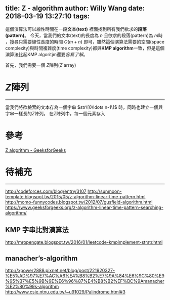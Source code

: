 title: Z - algorithm
author: Willy Wang
date: 2018-03-19 13:27:10
tags:
---
這個演算法可以線性時間在一段**文本(text)** 裡面找到所有我們欲求的**段落(pattern)**。
今天，當我們的文本(text)的長度為 $n$ 且欲求的段落(pattern)為 $m$時 ，搜尋只需要線性長度的時間 $O(m+n)$ 即可，雖然這個演算法需要的空間(space complexity)與時間複雜度(time complexity)都與**KMP algorithm**一致，但是這個演算法比起KMP algoritjm還要*容易了解*。

首先，我們需要一個 $Z$陣列($Z$ array)

# $Z$陣列

---
當我們將欲檢索的文本存為一個字串 $str\[0\ldots n-1\]$ 時，同時也建立一個與字串一樣長的$Z$陣列。
在$Z$陣列中，每一個元素存入

# 參考
[Z algorithm - GeeksforGeeks](https://www.geeksforgeeks.org/z-algorithm-linear-time-pattern-searching-algorithm/)

# 待補充

---
http://codeforces.com/blog/entry/3107
http://sunmoon-template.blogspot.tw/2015/05/z-algorithm-linear-time-pattern.html
http://momo-funnycodes.blogspot.tw/2012/07/gusfield-algorithm.html
https://www.geeksforgeeks.org/z-algorithm-linear-time-pattern-searching-algorithm/

## KMP 字串比對演算法
http://mropengate.blogspot.tw/2016/01/leetcode-kmpimplement-strstr.html

## manacher’s-algorithm
http://xpower2888.pixnet.net/blog/post/221920327-%E5%AD%97%E7%AC%A6%E4%B8%B2%E7%9A%84%E6%9C%80%E9%95%B7%E5%9B%9E%E6%96%87%E4%B8%B2%EF%BC%9Amanacher%E2%80%99s-algorithm
http://www.csie.ntnu.edu.tw/~u91029/Palindrome.html#3

